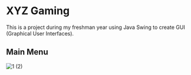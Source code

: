 # XYZ Gaming
This is a project during my freshman year using Java Swing to create GUI (Graphical User Interfaces).

## Main Menu

![1 (2)](https://github.com/adriandotdev/academic-courseworks/assets/63532775/1f779140-c671-4e30-83cf-def6495cabb8)
